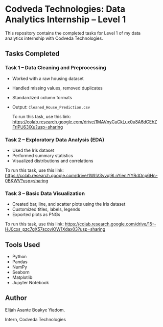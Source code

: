 # Codveda Technologies: Data Analytics Internship – Level 1

This repository contains the completed tasks for Level 1 of my data analytics internship with Codveda Technologies.


## Tasks Completed

### Task 1 – Data Cleaning and Preprocessing
- Worked with a raw housing dataset
- Handled missing values, removed duplicates
- Standardized column formats
- Output: `Cleaned_House_Prediction.csv`

  To run this task, use this link: https://colab.research.google.com/drive/1MAVnyCuCkLux0u8A6dCEhZFriPU63IXu?usp=sharing


### Task 2 – Exploratory Data Analysis (EDA)
- Used the Iris dataset
- Performed summary statistics
- Visualized distributions and correlations

To run this task, use this link: https://colab.research.google.com/drive/1WhV3vvql9LnYienIYYRdOnp6Hn-0BKWV?usp=sharing


### Task 3 – Basic Data Visualization
- Created bar, line, and scatter plots using the Iris dataset
- Customized titles, labels, legends
- Exported plots as PNGs

To run this task, use this link: https://colab.research.google.com/drive/15--HJ0cxs_pzc7gX57scoviOW1Xdax03?usp=sharing


## Tools Used
- Python
- Pandas
- NumPy
- Seaborn
- Matplotlib
- Jupyter Notebook



## Author
Elijah Asante Boakye Yiadom.

Intern, Codveda Technologies

